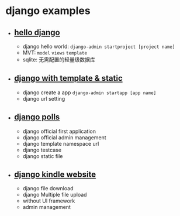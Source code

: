 # django examples

- ## [hello django](./helloworld0/)
    - django hello world: `django-admin startproject [project name]`
    - MVT: `model` `views` `template`
    - sqlite: 无需配置的轻量级数据库

- ## [django with template & static](./template_static/)
    - django create a app `django-admin startapp [app name]`
    - django url setting

- ## [django polls](./mysite/)
    - django official first application
    - django official admin management
    - django template namespace url
    - django testcase
    - django static file


- ## [django kindle website](https://github.com/BUGLAN/kindle)
    - django file download
    - django Multiple file upload
    - without UI framework
    - admin management
